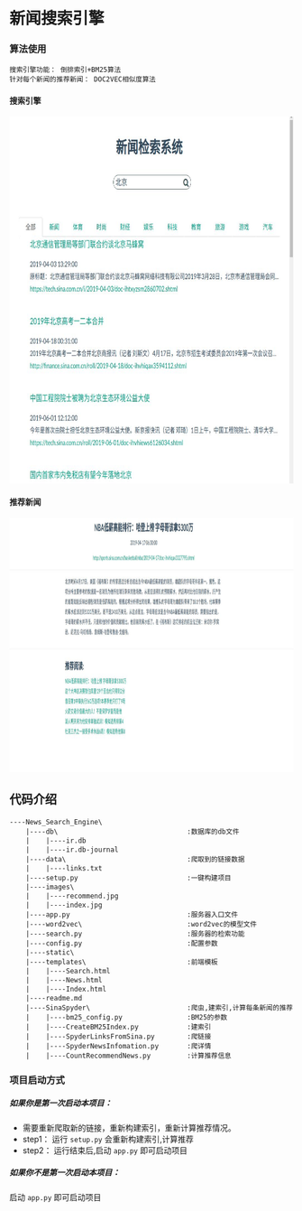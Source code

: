 # 新闻搜索引擎

### 算法使用
```
搜索引擎功能： 倒排索引+BM25算法
针对每个新闻的推荐新闻： DOC2VEC相似度算法
```

#### 搜索引擎
<img src="./images/index.jpg" width="750" height="650">

#### 推荐新闻
<img src="./images/recommend.jpg" width="750" height="450">

## 代码介绍

```
----News_Search_Engine\
    |----db\                                :数据库的db文件
    |    |----ir.db
    |    |----ir.db-journal
    |----data\                              :爬取到的链接数据
    |    |----links.txt
    |----setup.py                           :一键构建项目
    |----images\                               
    |    |----recommend.jpg
    |    |----index.jpg
    |----app.py                             :服务器入口文件
    |----word2vec\                          :word2vec的模型文件
    |----search.py                          :服务器的检索功能
    |----config.py                          :配置参数
    |----static\                            
    |----templates\                         :前端模板
    |    |----Search.html
    |    |----News.html
    |    |----Index.html
    |----readme.md
    |----SinaSpyder\                        :爬虫,建索引,计算每条新闻的推荐
    |    |----bm25_config.py                :BM25的参数
    |    |----CreateBM25Index.py            :建索引
    |    |----SpyderLinksFromSina.py        :爬链接
    |    |----SpyderNewsInfomation.py       :爬详情
    |    |----CountRecommendNews.py         :计算推荐信息

```

### 项目启动方式

##### 如果你是第一次启动本项目：

* 需要重新爬取新的链接，重新构建索引，重新计算推荐情况。
* step1： 运行 `setup.py` 会重新构建索引,计算推荐
* step2： 运行结束后,启动 `app.py` 即可启动项目


##### 如果你不是第一次启动本项目：

启动 `app.py` 即可启动项目